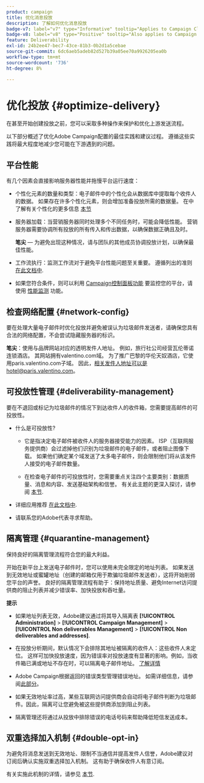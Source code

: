 ```yaml
---
product: campaign
title: 优化消息投放
description: 了解如何优化消息投放
badge-v7: label="v7" type="Informative" tooltip="Applies to Campaign Classic v7"
badge-v8: label="v8" type="Positive" tooltip="Also applies to Campaign v8"
feature: Deliverability
exl-id: 24b2ee47-bec7-43ce-81b3-0b2d1a5cebae
source-git-commit: 6dc6aeb5adeb82d527b39a05ee70a9926205ea0b
workflow-type: tm+mt
source-wordcount: '736'
ht-degree: 8%

---
```


# 优化投放 {#optimize-delivery}



在甚至开始创建投放之前，您可以采取多种操作来保护和优化上游发送流程。

以下部分概述了优化Adobe Campaign配置的最佳实践和建议过程。 遵循这些实践将最大程度地减少您可能在下游遇到的问题。

## 平台性能

有几个因素会直接影响服务器性能并拖慢平台运行速度：

* 个性化元素的数量和类型：电子邮件中的个性化会从数据库中提取每个收件人的数据。 如果存在许多个性化元素，则会增加准备投放所需的数据量。  在中了解有关个性化的更多信息 [本节](about-personalization.md)

* 服务器加载：当营销服务器同时处理多个不同任务时，可能会降低性能。 营销服务器需要协调所有投放的所有传入和传出数据，以确保数据正确且及时。

   **笔尖**  — 为避免出现这种情况，请与团队的其他成员协调投放计划，以确保最佳性能。

* 工作流执行：监测工作流对于避免平台性能问题至关重要。 遵循列出的准则 [在此文档中](../../workflow/using/workflow-best-practices.md#execution-and-performance).

* 如果您符合条件，则可以利用 [Campaign控制面板功能](https://experienceleague.adobe.com/docs/control-panel/using/discover-control-panel/key-features.html?lang=zh-Hans) 要监控您的平台，请使用 [性能监测](https://experienceleague.adobe.com/docs/control-panel/using/performance-monitoring/about-performance-monitoring.html?lang=zh-Hans) 功能。

## 检查网络配置 {#network-config}

要在处理大量电子邮件时优化投放并避免被误认为垃圾邮件发送者，请确保您具有合法的网络配置，不会尝试隐藏服务器的标识。

**笔尖**：使用与品牌网站对应的透明发件人地址。 例如，旅行社公司经营瓦伦蒂诺连锁酒店。 其网站拥有valentino.com域。 为了推广巴黎的华伦天奴酒店，它使用paris.valentino.com子域。 因此，相关发件人地址可以是hotel@paris.valentino.com。

## 可投放性管理 {#deliverability-management}

要在不退回或标记为垃圾邮件的情况下到达收件人的收件箱，您需要提高邮件的可投放性。

* 什么是可投放性?

   * 它是指决定电子邮件被收件人的服务器接受能力的因素。 ISP（互联网服务提供商）会过滤掉他们识别为垃圾邮件的电子邮件，或者阻止图像下载。 如果他们确定某个域发送了太多电子邮件，则会限制他们将从该发件人接受的电子邮件数量。

   * 在检查电子邮件的可投放性时，您需要重点关注四个主要类别：数据质量、消息和内容、发送基础架构和信誉。 有关此主题的更深入探讨，请参阅 [本节](about-deliverability.md).

* 详细应用推荐 [在此文档中](about-deliverability.md).

* 请联系您的Adobe代表寻求帮助。

## 隔离管理 {#quarantine-management}

保持良好的隔离管理流程符合您的最大利益。

开始在新平台上发送电子邮件时，您可以使用未完全限定的地址列表。 如果发送到无效地址或蜜罐地址（创建的邮箱仅用于欺骗垃圾邮件发送者），这将开始削弱您平台的声誉。 良好的隔离管理流程有助于：保持地址质量、避免Internet访问提供商的阻止列表并减少错误率、加快投放和吞吐量。

**提示**

* 如果地址列表无效，Adobe建议通过将其导入隔离表 **[!UICONTROL Administration]** > **[!UICONTROL Campaign Management]** > **[!UICONTROL Non deliverables Management]** > **[!UICONTROL Non deliverables and addresses]**.

* 在投放分析期间，默认情况下会排除其地址被隔离的收件人：这些收件人未定位。 这样可加快投放速度，因为错误率对投放速度有显著的影响。例如，当收件箱已满或地址不存在时，可以隔离电子邮件地址。 [了解详情](#identifying-quarantined-addresses-for-a-delivery)

* Adobe Campaign根据返回的错误类型管理错误地址。 如需详细信息，请参阅[此部分](understanding-quarantine-management.md)。


* 如果无效地址率过高，某些互联网访问提供商会自动将电子邮件判断为垃圾邮件。因此，隔离可让您避免被这些提供商添加到阻止列表。

* 隔离管理还将通过从投放中排除错误的电话号码来帮助降低短信发送成本。

## 双重选择加入机制 {#double-opt-in}

为避免将消息发送到无效地址、限制不当通信并提高发件人信誉，Adobe建议对订阅后确认实施双重选择加入机制。 这有助于确保收件人有意订阅。

有关实施此机制的详情，请参见 [本节](../../web/using/use-cases--web-forms.md).

